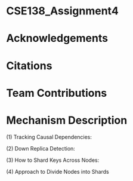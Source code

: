 # CSE138_Assignment4

# Acknowledgements

# Citations 

# Team Contributions

# Mechanism Description

(1) Tracking Causal Dependencies:

(2) Down Replica Detection:

(3) How to Shard Keys Across Nodes:

(4) Approach to Divide Nodes into Shards